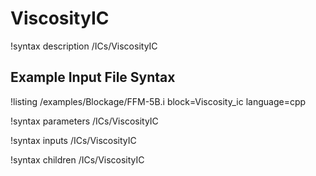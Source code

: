 # ViscosityIC

!syntax description /ICs/ViscosityIC

## Example Input File Syntax

!listing /examples/Blockage/FFM-5B.i block=Viscosity_ic language=cpp

!syntax parameters /ICs/ViscosityIC

!syntax inputs /ICs/ViscosityIC

!syntax children /ICs/ViscosityIC
